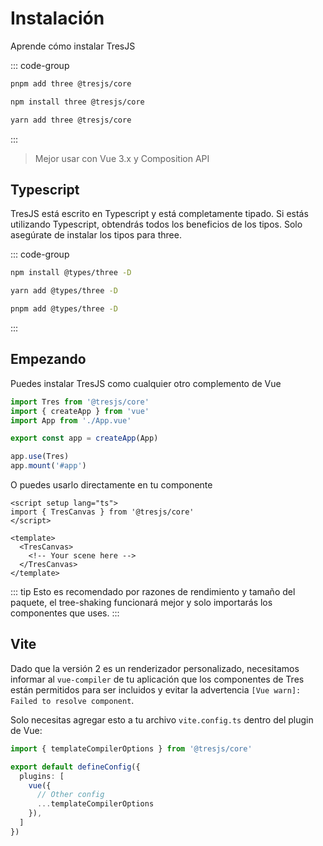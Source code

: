# Instalación

Aprende cómo instalar TresJS

::: code-group

```bash [pnpm]
pnpm add three @tresjs/core
```

```bash [npm]
npm install three @tresjs/core
```

```bash [yarn]
yarn add three @tresjs/core
```

:::

> Mejor usar con Vue 3.x y Composition API

## Typescript

TresJS está escrito en Typescript y está completamente tipado. Si estás utilizando Typescript, obtendrás todos los beneficios de los tipos. Solo asegúrate de instalar los tipos para three.

::: code-group

```bash [npm]
npm install @types/three -D
```

```bash [yarn]
yarn add @types/three -D
```

```bash [pnpm]
pnpm add @types/three -D
```

:::

## Empezando

Puedes instalar TresJS como cualquier otro complemento de Vue

```ts
import Tres from '@tresjs/core'
import { createApp } from 'vue'
import App from './App.vue'

export const app = createApp(App)

app.use(Tres)
app.mount('#app')
```

O puedes usarlo directamente en tu componente

```vue
<script setup lang="ts">
import { TresCanvas } from '@tresjs/core'
</script>

<template>
  <TresCanvas>
    <!-- Your scene here -->
  </TresCanvas>
</template>
```

::: tip
Esto es recomendado por razones de rendimiento y tamaño del paquete, el tree-shaking funcionará mejor y solo importarás los componentes que uses.
:::

## Vite

Dado que la versión 2 es un renderizador personalizado, necesitamos informar al `vue-compiler` de tu aplicación que los componentes de Tres están permitidos para ser incluidos y evitar la advertencia `[Vue warn]: Failed to resolve component`.

Solo necesitas agregar esto a tu archivo `vite.config.ts` dentro del plugin de Vue:

```ts
import { templateCompilerOptions } from '@tresjs/core'

export default defineConfig({
  plugins: [
    vue({
      // Other config
      ...templateCompilerOptions
    }),
  ]
})
```
